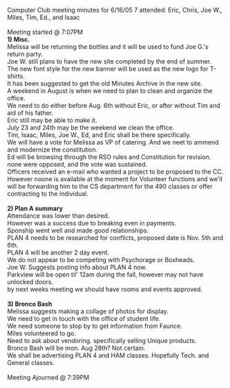 Computer Club meeting minutes for 6/16/05
7 attended: Eric, Chris, Joe W., Miles, Tim, Ed., and Isaac<br>
<br>
Meeting started @ 7:07PM<br>
<b>1) Misc.</b><br>
Melissa will be returning the bottles and it will be used to fund Joe G.'s return party.<br>
Joe W. still plans to have the new site completed by the end of summer.<br>
The new font style for the new banner will be used as the new logo for T-shirts.<br>
It has been suggested to get the old Minutes Archive in the new site.<br>
A weekend in August is when we need to plan to clean and organize the office.<br>
We need to do either before Aug. 6th without Eric, or after without Tim and aid of his father.<br>
Eric still may be able to make it.<br>
July 23 and 24th may be the weekend we clean the office.<br>
Tim, Isaac, Miles, Joe W., Ed, and Eric shall be there specifically.<br>
We will have a vote for Melissa as VP of catering. And we neet to ammend and modernize the constitution.<br>
Ed will be browsing through the RSO rules and Constitution for revision.<br>
none were opposed, and the vote was sustained.<br>
Officers received an e-mail who wanted a project to be proposed to the CC.  However noone is available at the moment for Volunteer functions and we'll will be forwarding him to the CS department for the 490 classes or offer contracting to the individual.<br>
<br>
<b>2) Plan A summary</b><br>
Attendance was lower than desired.<br>
However was a success due to breaking even in payments.<br>
Sponship went well and made good relationships.<br>
PLAN 4 needs to be researched for conflicts, proposed date is Nov. 5th and 6th.<br>
PLAN 4 will be another 2 day event.<br>
We do not appear to be competing with Psychorage or Boxheads.<br>
Joe W. Suggests posting info about PLAN 4 now.<br>
Parkview will be open til' 12am during the fall, however may not have unlocked doors.<br>
by next weeks meeting we should have rooms and events approved.<br>
<br>
<b>3) Bronco Bash</b><br>
Melissa suggests making a collage of photos for display.<br>
We need to get in touch with the office of student life.<br>
We need someone to stop by to get information from Faunce.<br>
Miles volunteered to go.<br>
Need to ask about vendoring. specifically selling Unique products.<br>
Bronco Bash will be mon. Aug 28th? Not certain.<br>
We shall be advertising PLAN 4 and HAM classes. Hopefully Tech. and General classes.<br>
<br>
Meeting Ajourned @ 7:39PM<br>
<br>

